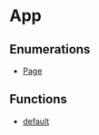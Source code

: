 # App

## Enumerations

- [Page](enumerations/Page.md)

## Functions

- [default](functions/default.md)
